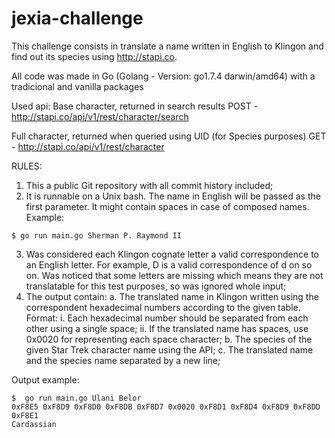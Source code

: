 # jexia-challenge
This challenge consists in translate a name written in English to Klingon and find out its species using http://stapi.co. 

All code was made in Go (Golang - Version: go1.7.4 darwin/amd64) with a tradicional and vanilla packages

Used api:
Base character, returned in search results
POST - http://stapi.co/api/v1/rest/character/search

Full character, returned when queried using UID (for Species purposes)
GET - http://stapi.co/api/v1/rest/character



RULES:
1. This a public Git repository with all commit history included;
2. It is runnable on a Unix bash. The name in English will be passed as the first parameter. It might contain spaces in case of composed names. Example:
```
$ go run main.go Sherman P. Raymond II
```
3. Was considered each Klingon cognate letter a valid correspondence to an English letter.
For example, D is a valid correspondence of d on so on. Was noticed that some letters are missing which means they are not translatable for this test purposes, so was ignored whole input;
4. The output contain:
a. The translated name in Klingon written using the correspondent hexadecimal numbers according to the given table. Format:
i. Each hexadecimal number should be separated from each other  using a single space;
ii. If the translated name has spaces, use 0x0020 for representing each space character;
b. The species of the given Star Trek character name using the API;
c. The translated name and the species name separated by a new line;

Output example:
```
$  go run main.go Ulani Belor
0xF8E5 0xF8D9 0xF8D0 0xF8DB 0xF8D7 0x0020 0xF8D1 0xF8D4 0xF8D9 0xF8DD 0xF8E1 
Cardassian 
```
